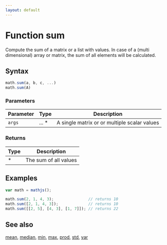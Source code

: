 ```yaml
---
layout: default
---
```


# Function sum

Compute the sum of a matrix or a list with values.
In case of a (multi dimensional) array or matrix, the sum of all
elements will be calculated.


## Syntax

```js
math.sum(a, b, c, ...)
math.sum(A)
```

### Parameters

Parameter | Type | Description
--------- | ---- | -----------
`args` | ... * | A single matrix or or multiple scalar values

### Returns

Type | Description
---- | -----------
* | The sum of all values


## Examples

```js
var math = mathjs();

math.sum(2, 1, 4, 3);               // returns 10
math.sum([2, 1, 4, 3]);             // returns 10
math.sum([[2, 5], [4, 3], [1, 7]]); // returns 22
```


## See also

[mean](mean.html),
[median](median.html),
[min](min.html),
[max](max.html),
[prod](prod.html),
[std](std.html),
[var](var.html)


<!-- Note: This file is automatically generated from source code comments. Changes made in this file will be overridden. -->
